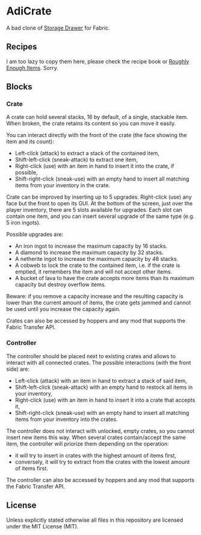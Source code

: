 # AdiCrate

A bad clone of [Storage Drawer](https://www.curseforge.com/minecraft/mc-mods/storage-drawers) for Fabric.

## Recipes

I am too lazy to copy them here, please check the recipe book
or [Roughly Enough Items](https://www.curseforge.com/minecraft/mc-mods/roughly-enough-items). Sorry.

## Blocks

### Crate

A crate can hold several stacks, 16 by default, of a single, stackable item. When broken, the crate retains its content
so you can move it easily.

You can interact directly with the front of the crate (the face showing the item and its count):

* Left-click (attack) to extract a stack of the contained item,
* Shift-left-click (sneak-attack) to extract one item,
* Right-click (use) with an item in hand to insert it into the crate, if possible,
* Shift-right-click (sneak-use) with an empty hand to insert all matching items from your inventory in the crate.

Crate can be improved by inserting up to 5 upgrades. Right-click (use) any face but the front to open its GUI. At the
bottom of the screen, just over the player inventory, there are 5 slots available for upgrades. Each slot can contain
one item, and you can insert several upgrade of the same type (e.g. 5 iron ingots).

Possible upgrades are:

* An iron ingot to increase the maximum capacity by 16 stacks.
* A diamond to increase the maximum capacity by 32 stacks.
* A netherite ingot to increase the maximum capacity by 48 stacks.
* A cobweb to lock the crate to the contained item, i.e. if the crate is emptied, it remembers the item and will not
  accept other items.
* A bucket of lava to have the crate accepts more items than its maximum capacity but destroy overflow items.

Beware: if you remove a capacity increase and the resulting capacity is lower than the current amount of items, the
crate gets jammed and cannot be used until you increase the capacity again.

Crates can also be accessed by hoppers and any mod that supports the Fabric Transfer API.

### Controller

The controller should be placed next to existing crates and allows to interact with all connected crates. The possible
interactions (with the front side) are:

* Left-click (attack) with an item in hand to extract a stack of said item,
* Shift-left-click (sneak-attack) with an empty hand to restock all items in your inventory,
* Right-click (use) with an item in hand to insert it into a crate that accepts it,
* Shift-right-click (sneak-use) with an empty hand to insert all matching items from your inventory into the crates.

The controller does not interact with unlocked, empty crates, so you cannot insert new items this way. When several
crates contain/accept the same item, the controller will priorize them depending on the operation:

* it will try to insert in crates with the highest amount of items first,
* conversely, it will try to extract from the crates with the lowest amount of items first.

The controller can also be accessed by hoppers and any mod that supports the Fabric Transfer API.

## License

Unless explicitly stated otherwise all files in this repository are licensed under the MIT License (MIT).
